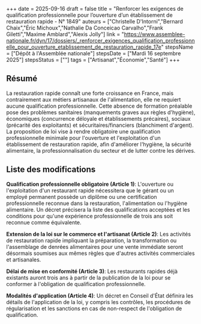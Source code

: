 +++
date = 2025-09-16
draft = false
title = "Renforcer les exigences de qualification professionnelle pour l’ouverture d’un établissement de restauration rapide - N° 1849"
auteurs = ["Christelle D'Intorni","Bernard Chaix","Éric Michoux","Nathalie Da Conceicao Carvalho","Frank Giletti","Maxime Amblard","Alexis Jolly"]
link = "https://www.assemblee-nationale.fr/dyn/17/dossiers/_renforcer_exigences_qualification_professionnelle_pour_ouverture_etablissement_de_restauration_rapide_17e"
stepsName = ["Dépôt à l'Assemblée nationale"]
stepsDate = ["Mardi 16 septembre 2025"]
stepsStatus = [""]
tags = ["Artisanat","Économie","Santé"]
+++

## Résumé

La restauration rapide connaît une forte croissance en France, mais contrairement aux métiers artisanaux de l'alimentation, elle ne requiert aucune qualification professionnelle. Cette absence de formation préalable pose des problèmes sanitaires (manquements graves aux règles d'hygiène), économiques (concurrence déloyale et établissements précaires), sociaux (précarité des exploitants) et sécuritaires/financiers (blanchiment d'argent). La proposition de loi vise à rendre obligatoire une qualification professionnelle minimale pour l'ouverture et l'exploitation d'un établissement de restauration rapide, afin d'améliorer l'hygiène, la sécurité alimentaire, la professionnalisation du secteur et de lutter contre les dérives.

## Liste des modifications

**Qualification professionnelle obligatoire (Article 1)**: L'ouverture ou l'exploitation d'un restaurant rapide nécessitera que le gérant ou un employé permanent possède un diplôme ou une certification professionnelle reconnue dans la restauration, l'alimentation ou l'hygiène alimentaire. Un décret précisera la liste des qualifications acceptées et les conditions pour qu'une expérience professionnelle de trois ans soit reconnue comme équivalente.

**Extension de la loi sur le commerce et l'artisanat (Article 2)**: Les activités de restauration rapide impliquant la préparation, la transformation ou l'assemblage de denrées alimentaires pour une vente immédiate seront désormais soumises aux mêmes règles que d'autres activités commerciales et artisanales.

**Délai de mise en conformité (Article 3)**: Les restaurants rapides déjà existants auront trois ans à partir de la publication de la loi pour se conformer à l'obligation de qualification professionnelle.

**Modalités d'application (Article 4)**: Un décret en Conseil d'État définira les détails de l'application de la loi, y compris les contrôles, les procédures de régularisation et les sanctions en cas de non-respect de l'obligation de qualification.
